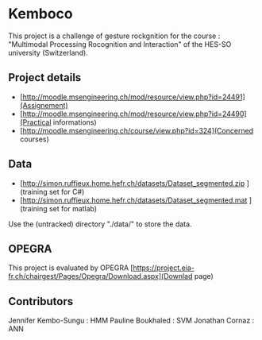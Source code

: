 # Kemboco
This project is a challenge of gesture rockgnition for the course : "Multimodal Processing Rocognition and Interaction" of the HES-SO university (Switzerland).

## Project details
* [http://moodle.msengineering.ch/mod/resource/view.php?id=24491](Assignement)
* [http://moodle.msengineering.ch/mod/resource/view.php?id=24490](Practical informations)
* [http://moodle.msengineering.ch/course/view.php?id=324](Concerned courses)

## Data
* [http://simon.ruffieux.home.hefr.ch/datasets/Dataset_segmented.zip
](training set for C#)
* [http://simon.ruffieux.home.hefr.ch/datasets/Dataset_segmented.mat
](training set for matlab)

Use the (untracked) directory "./data/" to store the data.

## OPEGRA
This project is evaluated by OPEGRA
[https://project.eia-fr.ch/chairgest/Pages/Opegra/Download.aspx](Downlad page)

## Contributors
Jennifer Kembo-Sungu : HMM
Pauline Boukhaled : SVM
Jonathan Cornaz : ANN